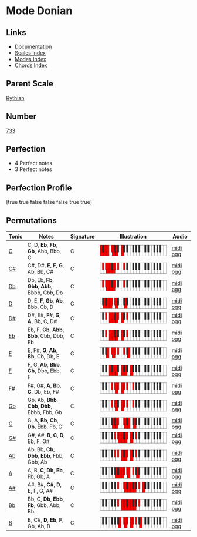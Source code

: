 # Mode Donian

## Links

- [Documentation](index.md)
- [Scales Index](Scales.md)
- [Modes Index](Modes.md)
- [Chords Index](Chords.md)

## Parent Scale

[Rythian](ScaleRythian.md)

## Number

[733](https://ianring.com/musictheory/scales/733)

## Perfection

- 4 Perfect notes
- 3 Perfect notes

## Perfection Profile

[true true false false false true true]

## Permutations

| Tonic | Notes | Signature | Illustration | Audio |
|-------|-------|-----------|--------------|-------|
| [C](ModeCNaturalDonian.md) | C, D, **Eb**, **Fb**, **Gb**, Abb, Bbb, C | C | ![CNaturalDonian](ModeCNaturalDonian.png) | [midi](ModeCNaturalDonian.mid) [ogg](ModeCNaturalDonian.ogg) |
| [C#](ModeCSharpDonian.md) | C#, D#, **E**, **F**, **G**, Ab, Bb, C# | C | ![CSharpDonian](ModeCSharpDonian.png) | [midi](ModeCSharpDonian.mid) [ogg](ModeCSharpDonian.ogg) |
| [Db](ModeDFlatDonian.md) | Db, Eb, **Fb**, **Gbb**, **Abb**, Bbbb, Cbb, Db | C | ![DFlatDonian](ModeDFlatDonian.png) | [midi](ModeDFlatDonian.mid) [ogg](ModeDFlatDonian.ogg) |
| [D](ModeDNaturalDonian.md) | D, E, **F**, **Gb**, **Ab**, Bbb, Cb, D | C | ![DNaturalDonian](ModeDNaturalDonian.png) | [midi](ModeDNaturalDonian.mid) [ogg](ModeDNaturalDonian.ogg) |
| [D#](ModeDSharpDonian.md) | D#, E#, **F#**, **G**, **A**, Bb, C, D# | C | ![DSharpDonian](ModeDSharpDonian.png) | [midi](ModeDSharpDonian.mid) [ogg](ModeDSharpDonian.ogg) |
| [Eb](ModeEFlatDonian.md) | Eb, F, **Gb**, **Abb**, **Bbb**, Cbb, Dbb, Eb | C | ![EFlatDonian](ModeEFlatDonian.png) | [midi](ModeEFlatDonian.mid) [ogg](ModeEFlatDonian.ogg) |
| [E](ModeENaturalDonian.md) | E, F#, **G**, **Ab**, **Bb**, Cb, Db, E | C | ![ENaturalDonian](ModeENaturalDonian.png) | [midi](ModeENaturalDonian.mid) [ogg](ModeENaturalDonian.ogg) |
| [F](ModeFNaturalDonian.md) | F, G, **Ab**, **Bbb**, **Cb**, Dbb, Ebb, F | C | ![FNaturalDonian](ModeFNaturalDonian.png) | [midi](ModeFNaturalDonian.mid) [ogg](ModeFNaturalDonian.ogg) |
| [F#](ModeFSharpDonian.md) | F#, G#, **A**, **Bb**, **C**, Db, Eb, F# | C | ![FSharpDonian](ModeFSharpDonian.png) | [midi](ModeFSharpDonian.mid) [ogg](ModeFSharpDonian.ogg) |
| [Gb](ModeGFlatDonian.md) | Gb, Ab, **Bbb**, **Cbb**, **Dbb**, Ebbb, Fbb, Gb | C | ![GFlatDonian](ModeGFlatDonian.png) | [midi](ModeGFlatDonian.mid) [ogg](ModeGFlatDonian.ogg) |
| [G](ModeGNaturalDonian.md) | G, A, **Bb**, **Cb**, **Db**, Ebb, Fb, G | C | ![GNaturalDonian](ModeGNaturalDonian.png) | [midi](ModeGNaturalDonian.mid) [ogg](ModeGNaturalDonian.ogg) |
| [G#](ModeGSharpDonian.md) | G#, A#, **B**, **C**, **D**, Eb, F, G# | C | ![GSharpDonian](ModeGSharpDonian.png) | [midi](ModeGSharpDonian.mid) [ogg](ModeGSharpDonian.ogg) |
| [Ab](ModeAFlatDonian.md) | Ab, Bb, **Cb**, **Dbb**, **Ebb**, Fbb, Gbb, Ab | C | ![AFlatDonian](ModeAFlatDonian.png) | [midi](ModeAFlatDonian.mid) [ogg](ModeAFlatDonian.ogg) |
| [A](ModeANaturalDonian.md) | A, B, **C**, **Db**, **Eb**, Fb, Gb, A | C | ![ANaturalDonian](ModeANaturalDonian.png) | [midi](ModeANaturalDonian.mid) [ogg](ModeANaturalDonian.ogg) |
| [A#](ModeASharpDonian.md) | A#, B#, **C#**, **D**, **E**, F, G, A# | C | ![ASharpDonian](ModeASharpDonian.png) | [midi](ModeASharpDonian.mid) [ogg](ModeASharpDonian.ogg) |
| [Bb](ModeBFlatDonian.md) | Bb, C, **Db**, **Ebb**, **Fb**, Gbb, Abb, Bb | C | ![BFlatDonian](ModeBFlatDonian.png) | [midi](ModeBFlatDonian.mid) [ogg](ModeBFlatDonian.ogg) |
| [B](ModeBNaturalDonian.md) | B, C#, **D**, **Eb**, **F**, Gb, Ab, B | C | ![BNaturalDonian](ModeBNaturalDonian.png) | [midi](ModeBNaturalDonian.mid) [ogg](ModeBNaturalDonian.ogg) |
